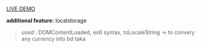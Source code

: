 [LIVE DEMO](https://chaudhuree-shopping-cart.netlify.app)

**additional feature:** localstorage

> _used :_ DOMContentLoaded, es6 syntax, toLocaleString -> to convery any currency into bd taka
